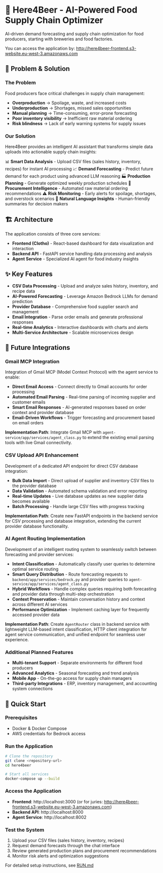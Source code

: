 # 🍺 Here4Beer - AI-Powered Food Supply Chain Optimizer

AI-driven demand forecasting and supply chain optimization for food producers, starting with breweries and food factories.

You can access the application by: http://here4beer-frontend.s3-website.eu-west-3.amazonaws.com

## 🚀 Problem & Solution

### The Problem

Food producers face critical challenges in supply chain management:

- **Overproduction** → Spoilage, waste, and increased costs
- **Underproduction** → Shortages, missed sales opportunities
- **Manual planning** → Time-consuming, error-prone forecasting
- **Poor inventory visibility** → Inefficient raw material ordering
- **Risk blindness** → Lack of early warning systems for supply issues

### Our Solution

Here4Beer provides an intelligent AI assistant that transforms simple data uploads into actionable supply chain insights:

📊 **Smart Data Analysis** - Upload CSV files (sales history, inventory, recipes) for instant AI processing
📈 **Demand Forecasting** - Predict future demand for each product using advanced LLM reasoning
🏭 **Production Planning** - Generate optimized weekly production schedules
🛒 **Procurement Intelligence** - Automated raw material ordering recommendations
⚠️ **Risk Monitoring** - Early alerts for spoilage, shortages, and overstock scenarios
💬 **Natural Language Insights** - Human-friendly summaries for decision makers

## 🏗️ Architecture

The application consists of three core services:

- **Frontend (Clotho)** - React-based dashboard for data visualization and interaction
- **Backend API** - FastAPI service handling data processing and analysis
- **Agent Service** - Specialized AI agent for food industry insights

## ✨ Key Features

- **CSV Data Processing** - Upload and analyze sales history, inventory, and recipe data
- **AI-Powered Forecasting** - Leverage Amazon Bedrock LLMs for demand prediction
- **Provider Database** - Comprehensive food supplier search and management
- **Email Integration** - Parse order emails and generate professional responses
- **Real-time Analytics** - Interactive dashboards with charts and alerts
- **Multi-Service Architecture** - Scalable microservices design

## 🔮 Future Integrations

### Gmail MCP Integration

Integration of Gmail MCP (Model Context Protocol) with the agent service to enable:

- **Direct Email Access** - Connect directly to Gmail accounts for order processing
- **Automated Email Parsing** - Real-time parsing of incoming supplier and customer emails
- **Smart Email Responses** - AI-generated responses based on order context and provider database
- **Email-Driven Workflows** - Trigger forecasting and procurement based on email orders

**Implementation Path**: Integrate Gmail MCP with `agent-service/app/services/agent_class.py` to extend the existing email parsing tools with live Gmail connectivity.

### CSV Upload API Enhancement

Development of a dedicated API endpoint for direct CSV database integration:

- **Bulk Data Import** - Direct upload of supplier and inventory CSV files to the provider database
- **Data Validation** - Automated schema validation and error reporting
- **Real-time Updates** - Live database updates as new supplier data becomes available
- **Batch Processing** - Handle large CSV files with progress tracking

**Implementation Path**: Create new FastAPI endpoints in the backend service for CSV processing and database integration, extending the current provider database functionality.

### AI Agent Routing Implementation

Development of an intelligent routing system to seamlessly switch between forecasting and provider services:

- **Intent Classification** - Automatically classify user queries to determine optimal service routing
- **Smart Query Distribution** - Route forecasting requests to `backend/app/services/bedrock.py` and provider queries to `agent-service/app/services/agent_class.py`
- **Hybrid Workflows** - Handle complex queries requiring both forecasting and provider data through multi-step orchestration
- **Context Preservation** - Maintain conversation history and context across different AI services
- **Performance Optimization** - Implement caching layer for frequently accessed provider data

**Implementation Path**: Create `AgentRouter` class in backend service with lightweight LLM-based intent classification, HTTP client integration for agent service communication, and unified endpoint for seamless user experience.

### Additional Planned Features

- **Multi-tenant Support** - Separate environments for different food producers
- **Advanced Analytics** - Seasonal forecasting and trend analysis
- **Mobile App** - On-the-go access for supply chain managers
- **Third-party Integrations** - ERP, inventory management, and accounting system connections

## 🚀 Quick Start

### Prerequisites

- Docker & Docker Compose
- AWS credentials for Bedrock access

### Run the Application

```bash
# Clone the repository
git clone <repository-url>
cd here4beer

# Start all services
docker-compose up --build
```

### Access the Application

- **Frontend**: http://localhost:3000 (or for juries: http://here4beer-frontend.s3-website.eu-west-3.amazonaws.com)
- **Backend API**: http://localhost:8000
- **Agent Service**: http://localhost:8002

### Test the System

1. Upload your CSV files (sales history, inventory, recipes)
2. Request demand forecasts through the chat interface
3. Review generated production plans and procurement recommendations
4. Monitor risk alerts and optimization suggestions

For detailed setup instructions, see [RUN.md](RUN.md)
